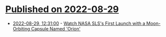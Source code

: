 # [Published on 2022-08-29](index.md)

* [2022-08-29, 12:31:00](https://science.slashdot.org/story/22/08/29/0613226/watch-nasa-slss-first-launch-with-a-moon-orbiting-capsule-named-orion?utm_source=rss1.0mainlinkanon&utm_medium=feed) - [Watch NASA SLS's First Launch with a Moon-Orbiting Capsule Named 'Orion'](https://science.slashdot.org/story/22/08/29/0613226/watch-nasa-slss-first-launch-with-a-moon-orbiting-capsule-named-orion?utm_source=rss1.0mainlinkanon&utm_medium=feed)

